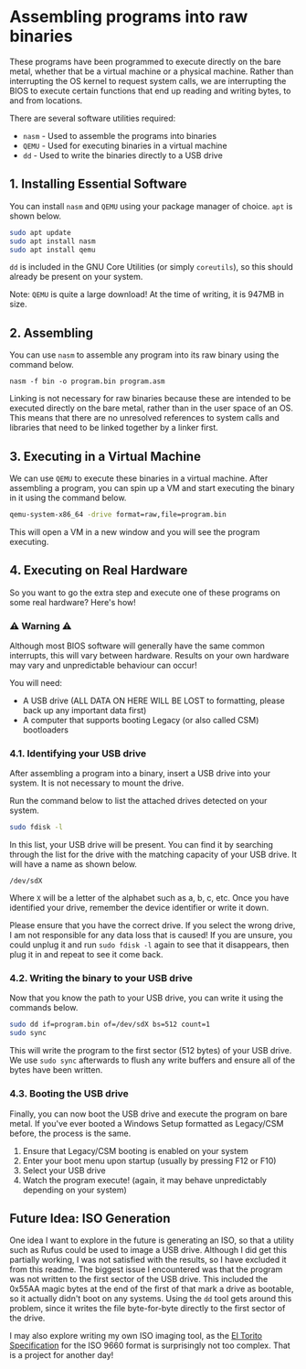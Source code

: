 # Assembling programs into raw binaries
These programs have been programmed to execute directly on the bare metal, whether that be a virtual machine or a physical machine. Rather than interrupting the OS kernel to request system calls, we are interrupting the BIOS to execute certain functions that end up reading and writing bytes, to and from locations.

There are several software utilities required:
- `nasm` - Used to assemble the programs into binaries
- `QEMU` - Used for executing binaries in a virtual machine
- `dd` - Used to write the binaries directly to a USB drive
## 1. Installing Essential Software
You can install `nasm` and `QEMU` using your package manager of choice. `apt` is shown below.
```bash
sudo apt update
sudo apt install nasm
sudo apt install qemu
```
`dd` is included in the GNU Core Utilities (or simply `coreutils`), so this should already be present on your system.

Note: `QEMU` is quite a large download! At the time of writing, it is 947MB in size.
## 2. Assembling
You can use `nasm` to assemble any program into its raw binary using the command below.
```
nasm -f bin -o program.bin program.asm
```
Linking is not necessary for raw binaries because these are intended to be executed directly on the bare metal, rather than in the user space of an OS. This means that there are no unresolved references to system calls and libraries that need to be linked together by a linker first.
## 3. Executing in a Virtual Machine
We can use `QEMU` to execute these binaries in a virtual machine. After assembling a program, you can spin up a VM and start executing the binary in it using the command below.
```bash
qemu-system-x86_64 -drive format=raw,file=program.bin
```
This will open a VM in a new window and you will see the program executing.
## 4. Executing on Real Hardware
So you want to go the extra step and execute one of these programs on some real hardware? Here's how!

### ⚠️ Warning ⚠️ 
Although most BIOS software will generally have the same common interrupts, this will vary between hardware. Results on your own hardware may vary and unpredictable behaviour can occur!

You will need:
- A USB drive (ALL DATA ON HERE WILL BE LOST to formatting, please back up any important data first)
- A computer that supports booting Legacy (or also called CSM) bootloaders

### 4.1. Identifying your USB drive
After assembling a program into a binary, insert a USB drive into your system. It is not necessary to mount the drive.

Run the command below to list the attached drives detected on your system.
```bash
sudo fdisk -l
```
In this list, your USB drive will be present. You can find it by searching through the list for the drive with the matching capacity of your USB drive. It will have a name as shown below.
```
/dev/sdX
```
Where `X` will be a letter of the alphabet such as a, b, c, etc. Once you have identified your drive, remember the device identifier or write it down.

Please ensure that you have the correct drive. If you select the wrong drive, I am not responsible for any data loss that is caused! If you are unsure, you could unplug it and run `sudo fdisk -l` again to see that it disappears, then plug it in and repeat to see it come back.
### 4.2. Writing the binary to your USB drive
Now that you know the path to your USB drive, you can write it using the commands below.
```bash
sudo dd if=program.bin of=/dev/sdX bs=512 count=1
sudo sync
```
This will write the program to the first sector (512 bytes) of your USB drive. We use `sudo sync` afterwards to flush any write buffers and ensure all of the bytes have been written.
### 4.3. Booting the USB drive
Finally, you can now boot the USB drive and execute the program on bare metal. If you've ever booted a Windows Setup formatted as Legacy/CSM before, the process is the same.
1. Ensure that Legacy/CSM booting is enabled on your system
2. Enter your boot menu upon startup (usually by pressing F12 or F10)
3. Select your USB drive
4. Watch the program execute! (again, it may behave unpredictably depending on your system)
## Future Idea: ISO Generation
One idea I want to explore in the future is generating an ISO, so that a utility such as Rufus could be used to image a USB drive. Although I did get this partially working, I was not satisfied with the results, so I have excluded it from this readme. The biggest issue I encountered was that the program was not written to the first sector of the USB drive. This included the 0x55AA magic bytes at the end of the first of that mark a drive as bootable, so it actually didn't boot on any systems. Using the `dd` tool gets around this problem, since it writes the file byte-for-byte directly to the first sector of the drive.

I may also explore writing my own ISO imaging tool, as the [El Torito Specification](https://pdos.csail.mit.edu/6.828/2014/readings/boot-cdrom.pdf) for the ISO 9660 format is surprisingly not too complex. That is a project for another day!
